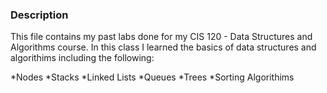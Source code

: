 ### Description
This file contains my past labs done for my CIS 120 - Data Structures and Algorithms course. In this class I learned the basics of data structures and algorithims including the following:

*Nodes
*Stacks
*Linked Lists
*Queues
*Trees
*Sorting Algorithims


